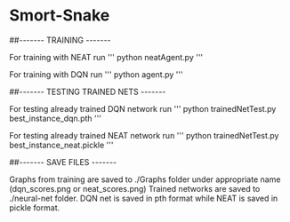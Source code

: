 # Smort-Snake

##------- TRAINING -------

For training with NEAT run
'''
python neatAgent.py
'''

For training with DQN run
'''
python agent.py
'''


##------- TESTING TRAINED NETS -------

For testing already trained DQN network run
'''
python trainedNetTest.py best_instance_dqn.pth
'''

For testing already trained NEAT network run
'''
python trainedNetTest.py best_instance_neat.pickle
'''


##------- SAVE FILES -------

Graphs from training are saved to ./Graphs folder under appropriate name (dqn_scores.png or neat_scores.png)
Trained networks are saved to ./neural-net folder. DQN net is saved in pth format while NEAT is saved in pickle format.
